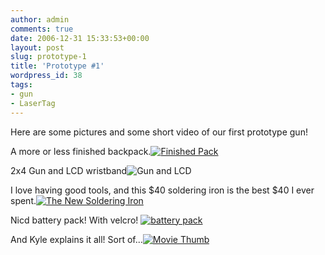 ```yaml
---
author: admin
comments: true
date: 2006-12-31 15:33:53+00:00
layout: post
slug: prototype-1
title: 'Prototype #1'
wordpress_id: 38
tags:
- gun
- LaserTag
---
```


Here are some pictures and some short video of our first prototype gun!

A more or less finished backpack.[![Finished Pack](https://xkyle.com/wp-content/uploads/dcam0040.thumbnail.JPG)](https://xkyle.com/wp-content/uploads/dcam0040.JPG)

2x4 Gun and LCD wristband![![Gun and LCD](https://xkyle.com/wp-content/uploads/dcam0039.thumbnail.JPG)](https://xkyle.com/wp-content/uploads/dcam0039.JPG)

I love having good tools, and this $40 soldering iron is the best $40 I ever spent.[![The New Soldering Iron](https://xkyle.com/wp-content/uploads/dcam0038.thumbnail.JPG)](https://xkyle.com/wp-content/uploads/dcam0038.JPG)

Nicd battery pack! With velcro! [![battery pack](https://xkyle.com/wp-content/uploads/dcam0037.thumbnail.JPG)](https://xkyle.com/wp-content/uploads/dcam0037.JPG)

And Kyle explains it all! Sort of...[![Movie Thumb](https://xkyle.com/wp-content/uploads/screenshot0.thumbnail.png)](https://xkyle.com/video/prototype.mov)
